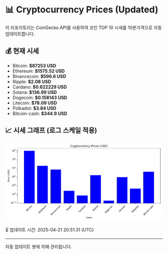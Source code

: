 
# 📊 Cryptocurrency Prices (Updated)

이 리포지토리는 CoinGecko API를 사용하여 코인 TOP 10 시세를 10분가격으로 자동 업데이트합니다.

## 💰 현재 시세
- Bitcoin: **$87253 USD**
- Ethereum: **$1575.52 USD**
- Binancecoin: **$596.6 USD**
- Ripple: **$2.08 USD**
- Cardano: **$0.622229 USD**
- Solana: **$136.99 USD**
- Dogecoin: **$0.158143 USD**
- Litecoin: **$78.09 USD**
- Polkadot: **$3.84 USD**
- Bitcoin-cash: **$344.9 USD**

## 📈 시세 그래프 (로그 스케일 적용)
![Crypto Prices](crypto_prices.png)

⏳ 업데이트 시간: 2025-04-21 20:51:31 (UTC)

---
자동 업데이트 봇에 의해 관리됩니다.

